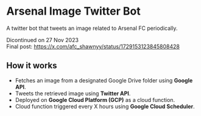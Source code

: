 # Arsenal Image Twitter Bot

A twitter bot that tweets an image related to Arsenal FC periodically. <br>

Dicontinued on 27 Nov 2023 <br>
Final post: https://x.com/afc_shawnyy/status/1729153123845808428

## How it works

- Fetches an image from a designated Google Drive folder using **Google API**.
- Tweets the retrieved image using **Twitter API**.
- Deployed on **Google Cloud Platform (GCP)** as a cloud function.
- Cloud function triggered every X hours using **Google Cloud Scheduler**.
